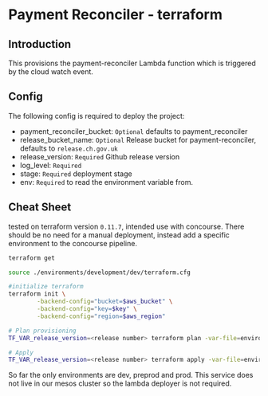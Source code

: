 # Payment Reconciler - terraform 

## Introduction
This provisions the payment-reconciler Lambda function which is triggered by the cloud watch event.

## Config
The following config is required to deploy the project:
- payment_reconciler_bucket: `Optional` defaults to payment_reconciler
- release_bucket_name: `Optional` Release bucket for payment-reconciler, defaults to `release.ch.gov.uk`
- release_version: `Required` Github release version
- log_level: `Required`
- stage: `Required` deployment stage
- env: `Required` to read the environment variable from.

## Cheat Sheet
tested on terraform version `0.11.7`, intended use with concourse. There should be no need for a manual deployment, instead add a specific environment to the concourse pipeline.

```sh
terraform get

source ./environments/development/dev/terraform.cfg

#initialize terraform
terraform init \
        -backend-config="bucket=$aws_bucket" \
        -backend-config="key=$key" \
        -backend-config="region=$aws_region"

# Plan provisioning
TF_VAR_release_version=<release number> terraform plan -var-file=environments/development/<env>/vars

# Apply
TF_VAR_release_version=<release number> terraform apply -var-file=environments/development/<env>/vars
```

So far the only environments are dev, preprod and prod. This service does not live in our mesos cluster so the lambda deployer is not required.